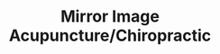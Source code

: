 ---
title: "Mirror Image Acupuncture/Chiropractic"
url: /maplewood/mirror-image-acupuncture-chiropractic/
shop: Kräuter
---